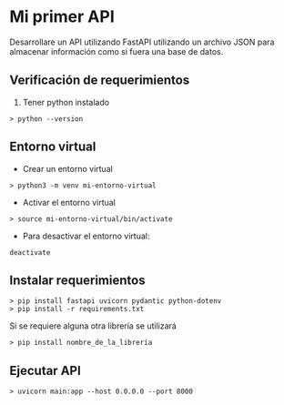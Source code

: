 # Mi primer API
Desarrollare un API utilizando FastAPI utilizando un archivo JSON para almacenar información como si fuera una base de datos.

## Verificación de requerimientos
1. Tener python instalado
```
> python --version
```

## Entorno virtual
* Crear un entorno virtual
```
> python3 -m venv mi-entorno-virtual
```
* Activar el entorno virtual
```
> source mi-entorno-virtual/bin/activate
```
* Para desactivar el entorno virtual:
```
deactivate
```
## Instalar requerimientos
```
> pip install fastapi uvicorn pydantic python-dotenv
> pip install -r requirements.txt
```
Si se requiere alguna otra librería se utilizará
```
> pip install nombre_de_la_librería
```

## Ejecutar API
```
> uvicorn main:app --host 0.0.0.0 --port 8000
```